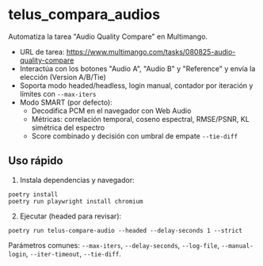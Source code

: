 # telus_compara_audios

Automatiza la tarea "Audio Quality Compare" en Multimango.

- URL de tarea: https://www.multimango.com/tasks/080825-audio-quality-compare
- Interactúa con los botones "Audio A", "Audio B" y "Reference" y envía la elección (Version A/B/Tie)
- Soporta modo headed/headless, login manual, contador por iteración y límites con `--max-iters`
 - Modo SMART (por defecto):
	 - Decodifica PCM en el navegador con Web Audio
	 - Métricas: correlación temporal, coseno espectral, RMSE/PSNR, KL simétrica del espectro
	 - Score combinado y decisión con umbral de empate `--tie-diff`

## Uso rápido

1) Instala dependencias y navegador:

```
poetry install
poetry run playwright install chromium
```

2) Ejecutar (headed para revisar):

```
poetry run telus-compare-audio --headed --delay-seconds 1 --strict
```

Parámetros comunes: `--max-iters`, `--delay-seconds`, `--log-file`, `--manual-login`, `--iter-timeout`, `--tie-diff`.
